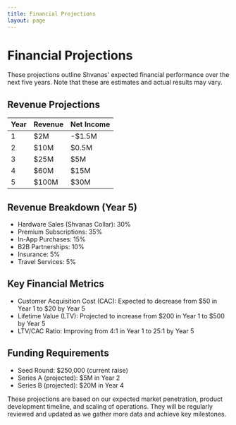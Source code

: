 ```yaml
---
title: Financial Projections
layout: page
---
```


# Financial Projections

These projections outline Shvanas' expected financial performance over the next five years. Note that these are estimates and actual results may vary.

## Revenue Projections

| Year | Revenue | Net Income |
| ---- | ------- | ---------- |
| 1    | $2M     | -$1.5M     |
| 2    | $10M    | $0.5M      |
| 3    | $25M    | $5M        |
| 4    | $60M    | $15M       |
| 5    | $100M   | $30M       |

## Revenue Breakdown (Year 5)

- Hardware Sales (Shvanas Collar): 30%
- Premium Subscriptions: 35%
- In-App Purchases: 15%
- B2B Partnerships: 10%
- Insurance: 5%
- Travel Services: 5%

## Key Financial Metrics

- Customer Acquisition Cost (CAC): Expected to decrease from $50 in Year 1 to $20 by Year 5
- Lifetime Value (LTV): Projected to increase from $200 in Year 1 to $500 by Year 5
- LTV/CAC Ratio: Improving from 4:1 in Year 1 to 25:1 by Year 5

## Funding Requirements

- Seed Round: $250,000 (current raise)
- Series A (projected): $5M in Year 2
- Series B (projected): $20M in Year 4

These projections are based on our expected market penetration, product development timeline, and scaling of operations. They will be regularly reviewed and updated as we gather more data and achieve key milestones.
